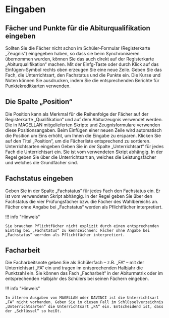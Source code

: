 # Eingaben

## Fächer und Punkte für die Abiturqualifikation eingeben

Sollten Sie die Fächer nicht schon im Schüler-Formular (Registerkarte „Zeugnis“) eingegeben haben, so dass sie beim Synchronisieren übernommen wurden, können Sie das auch direkt auf der Registerkarte „Abiturqualifikation“ machen. Mit der Einfg-Taste oder durch Klick auf das Einfügen-Symbol rechts oben erzeugen Sie eine neue Zeile. Geben Sie das Fach, die Unterrichtsart, den Fachstatus und die Punkte ein.
Die Kurse und Noten können Sie ausdrucken, indem Sie die entsprechenden Berichte für Punktekreditkarten verwenden.

## Die Spalte „Position“

Die Position kann als Merkmal für die Reihenfolge der Fächer auf der Registerkarte „Qualifikation“ und auf dem Abiturzeugnis verwendet werden. Die in MAGELLAN mitgelieferten Skripte und Zeugnisformulare verwenden diese Positionsangaben. Beim Einfügen einer neuen Zeile wird automatisch die Position um Eins erhöht, um Ihnen die Eingabe zu ersparen.
Klicken Sie auf den Titel „Position“, um die Fächerliste entsprechend zu sortieren.
Unterrichtsarten eingeben
Geben Sie in der Spalte „Unterrichtsart“ für jedes Fach die Unterrichtsart ein. Sie ist vom verwendeten Skript abhängig.
In der Regel geben Sie über die Unterrichtsart an, welches die Leistungsfächer und welches die Grundfächer sind.

## Fachstatus eingeben

Geben Sie in der Spalte „Fachstatus“ für jedes Fach den Fachstatus ein. Er ist vom verwendeten Skript abhängig.
In der Regel geben Sie über den Fachstatus die vier Prüfungsfächer bzw. die Fächer des Wahlbereichs an. Fächer ohne Angabe bei „Fachstatus“ werden als Pflichtfächer interpretiert.

!!! info "Hinweis"

    Sie brauchen Pflichtfächer nicht explizit durch einen entsprechenden Eintrag bei „Fachstatus“ zu kennzeichnen: Fächer ohne Angabe bei „Fachstatus“ wer¬den als Pflichtfächer interpretiert.

## Facharbeit

Die Facharbeitsnote geben Sie als Schülerfach – z.B. „FA“ – mit der Unterrichtsart „FA“ ein und tragen im entsprechenden Halbjahr die Punktzahl ein. Sie können das Fach „Facharbeit“ in der Abiturmatrix oder im entsprechenden Halbjahr des Schülers bei seinen Fächern eingeben.



!!! info "Hinweis"

    In älteren Ausgaben von MAGELLAN oder DAVINCI ist die Unterrichtsart „FA“ nicht vorhanden. Geben Sie in diesem Fall im Schlüsselverzeichnis „Unterrichtsarten“ die Unterrichtsart „FA“ ein. Entscheidend ist, dass der „Schlüssel“ so heißt.
